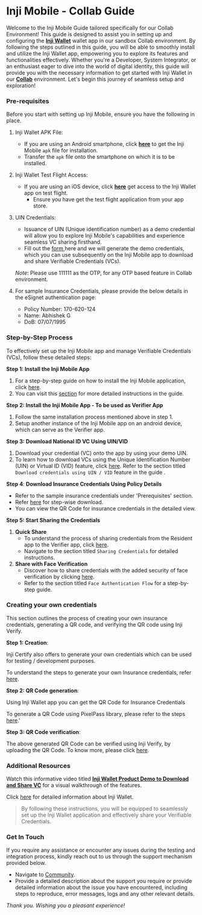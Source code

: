 # Inji Mobile - Collab Guide

Welcome to the Inji Mobile Guide tailored specifically for our Collab Environment! This guide is designed to assist you in setting up and configuring the [**Inji Wallet**](https://docs.mosip.io/inji) wallet app in our sandbox Collab environment. By following the steps outlined in this guide, you will be able to smoothly install and utilize the Inji Wallet app, empowering you to explore its features and functionalities effectively. Whether you're a Developer, System Integrator, or an enthusiast eager to dive into the world of digital identity, this guide will provide you with the necessary information to get started with Inji Wallet in our [**Collab**](https://collab.mosip.net/) environment. Let's begin this journey of seamless setup and exploration!

### Pre-requisites

Before you start with setting up Inji Mobile, ensure you have the following in place.

1. Inji Wallet APK File:
   * If you are using an Android smartphone, click [**here**](https://drive.google.com/drive/folders/1SRHhFxQBNfOc-cdPU8VlKecIdc-WkuGZ) to get the Inji Mobile `apk` file for installation.
   * Transfer the `apk` file onto the smartphone on which it is to be installed.
2. Inji Wallet Test Flight Access:
   * If you are using an iOS device, click [**here**](https://testflight.apple.com/join/7FTAdjLe) get access to the Inji Wallet app on test flight.
     * Ensure you have get the test flight application from your app store.
3.  UIN Credentials:

    * Issuance of UIN (Unique identification number) as a demo credential will allow you to explore Inji Mobile's capabilities and experience seamless VC sharing firsthand.
    * Fill out the [form ](https://docs.google.com/forms/d/e/1FAIpQLSc2I0CQqlYRIrEmcJ3J3tKlYOVNcYNj88YZe4MMwU2RZTrjOA/viewform)here and we will generate the demo credentials, which you can use subsequently on the Inji Mobile app to download and share Verifiable Credentials (VCs).

    _Note_: Please use 111111 as the OTP, for any OTP based feature in Collab environment.
4. For sample Insurance Credentials, please provide the below details in the eSignet authentication page:
   * Policy Number: 170-620-124
   * Name: Abhishek G
   * DoB: 07/07/1995

### Step-by-Step Process

To effectively set up the Inji Mobile app and manage Verifiable Credentials (VCs), follow these detailed steps:

**Step 1: Install the Inji Mobile App**

1. For a step-by-step guide on how to install the Inji Mobile application, click [here](../functional-overview/end-user-guide.md).
2. You can visit this [section](https://docs.mosip.io/inji/inji-mobile-wallet/end-user-guide#installing-inji-mobile) for more detailed instructions in the guide.

**Step 2: Install the Inji Mobile App - To be used as Verifier App**

1. Follow the same installation process mentioned above in step 1.
2. Setup another instance of the Inji Mobile app on an android device, which can serve as the Verifier app.

**Step 3: Download National ID VC Using UIN/VID**

1. Download your credential (VC) onto the app by using your demo UIN.
2. To learn how to download VCs using the Unique Identification Number (UIN) or Virtual ID (VID) feature, click [here](../functional-overview/end-user-guide.md#id-1.-download-national-id-mosip-vc). Refer to the section titled `Download credentials using UIN / VID` feature in the guide .

**Step 4**: **Download Insurance Credentials Using Policy Details**

* Refer to the sample insurance credentials under 'Prerequisites' section.
* Refer [here](../functional-overview/end-user-guide.md#id-2.-download-insurance-vc) for step-wise download.
* You can view the QR Code for insurance credentials in the detailed view.

**Step 5: Start Sharing the Credentials**

1. **Quick Share**
   * To understand the process of sharing credentials from the Resident app to the Verifier app, click [here](../functional-overview/end-user-guide.md#sharing-credentials).
   * Navigate to the section titled `Sharing Credentials` for detailed instructions.
2. **Share with Face Verification**
   * Discover how to share credentials with the added security of face verification by clicking [here](../functional-overview/end-user-guide.md#share-share-with-selfie-from-home-page-quick-access-menu).
   * Refer to the section titled `Face Authentication Flow` for a step-by-step guide.

### Creating your own credentials

This section outlines the process of creating your own insurance credentials, generating a QR code, and verifying the QR code using Inji Verify.

**Step 1: Creation**:

Inji Certify also offers to generate your own credentials which can be used for testing / development purposes.

To understand the steps to generate your own Insurance credentials, refer [here](https://docs.mosip.io/inji/inji-verify/build-and-deploy/creating-verifiable-credentials-and-generating-qr-codes#steps-to-generate-verifiable-credential).

**Step 2: QR Code generation**:

Using Inji Wallet app you can get the QR Code for Insurance Credentials

To generate a QR Code using PixelPass library, please refer to the steps [here](https://docs.mosip.io/inji/inji-verify/build-and-deploy/creating-verifiable-credentials-and-generating-qr-codes#steps-to-generate-qr-code).'

**Step 3: QR Code verification**:

The above generated QR Code can be verified using Inji Verify, by uploading the QR Code. To know more, please click [here](https://docs.mosip.io/inji/inji-verify/build-and-deploy/creating-verifiable-credentials-and-generating-qr-codes#steps-to-verify-qr-code).

### Additional Resources

Watch this informative video titled [**Inji Wallet Product Demo to Download and Share VC**](https://youtu.be/JWxJfHMVMFI?si=_VtK4_MaIcs0f_Yh) for a visual walkthrough of the features.

Click [here](https://docs.mosip.io/inji) for detailed information about Inji Wallet.

> By following these instructions, you will be equipped to seamlessly set up the Inji Wallet application and effectively share your Verifiable Credentials.

### Get In Touch

If you require any assistance or encounter any issues during the testing and integration process, kindly reach out to us through the support mechanism provided below.

* Navigate to [Community](http://community.mosip.io/).
* Provide a detailed description about the support you require or provide detailed information about the issue you have encountered, including steps to reproduce, error messages, logs and any other relevant details.

_Thank you. Wishing you a pleasant experience!_
